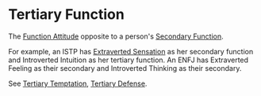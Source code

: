 # Tertiary Function

The [Function Attitude](../../) opposite to a person's [Secondary Function](../secondary-function/).

For example, an ISTP has [Extraverted Sensation](../../perception/sensation/extraverted-sensation.md) as her secondary function and Introverted Intuition as her tertiary function. An ENFJ has Extraverted Feeling as their secondary and Introverted Thinking as their secondary.

See [Tertiary Temptation](tertiary-temptation.md), [Tertiary Defense](tertiary-defense.md).
